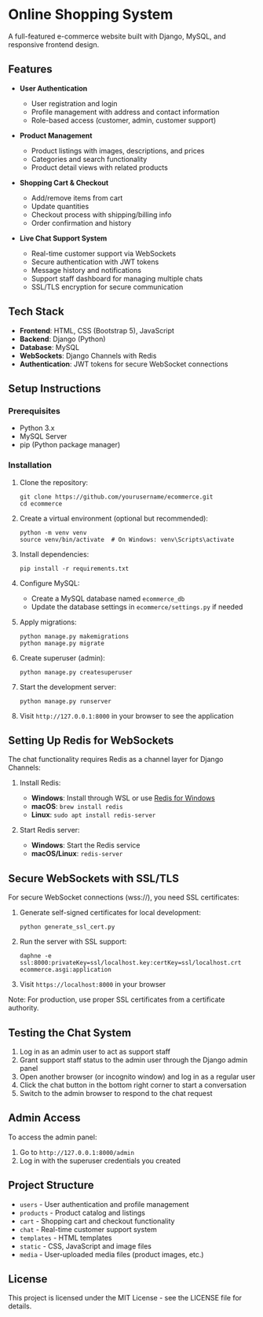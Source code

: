 # Online Shopping System

A full-featured e-commerce website built with Django, MySQL, and responsive frontend design.

## Features

- **User Authentication**
  - User registration and login
  - Profile management with address and contact information
  - Role-based access (customer, admin, customer support)

- **Product Management**
  - Product listings with images, descriptions, and prices
  - Categories and search functionality
  - Product detail views with related products

- **Shopping Cart & Checkout**
  - Add/remove items from cart
  - Update quantities
  - Checkout process with shipping/billing info
  - Order confirmation and history

- **Live Chat Support System**
  - Real-time customer support via WebSockets
  - Secure authentication with JWT tokens
  - Message history and notifications
  - Support staff dashboard for managing multiple chats
  - SSL/TLS encryption for secure communication

## Tech Stack

- **Frontend**: HTML, CSS (Bootstrap 5), JavaScript
- **Backend**: Django (Python)
- **Database**: MySQL
- **WebSockets**: Django Channels with Redis
- **Authentication**: JWT tokens for secure WebSocket connections

## Setup Instructions

### Prerequisites

- Python 3.x
- MySQL Server
- pip (Python package manager)

### Installation

1. Clone the repository:
   ```
   git clone https://github.com/yourusername/ecommerce.git
   cd ecommerce
   ```

2. Create a virtual environment (optional but recommended):
   ```
   python -m venv venv
   source venv/bin/activate  # On Windows: venv\Scripts\activate
   ```

3. Install dependencies:
   ```
   pip install -r requirements.txt
   ```

4. Configure MySQL:
   - Create a MySQL database named `ecommerce_db`
   - Update the database settings in `ecommerce/settings.py` if needed

5. Apply migrations:
   ```
   python manage.py makemigrations
   python manage.py migrate
   ```

6. Create superuser (admin):
   ```
   python manage.py createsuperuser
   ```

7. Start the development server:
   ```
   python manage.py runserver
   ```

8. Visit `http://127.0.0.1:8000` in your browser to see the application

## Setting Up Redis for WebSockets

The chat functionality requires Redis as a channel layer for Django Channels:

1. Install Redis:
   - **Windows**: Install through WSL or use [Redis for Windows](https://github.com/microsoftarchive/redis/releases)
   - **macOS**: `brew install redis`
   - **Linux**: `sudo apt install redis-server`

2. Start Redis server:
   - **Windows**: Start the Redis service
   - **macOS/Linux**: `redis-server`

## Secure WebSockets with SSL/TLS

For secure WebSocket connections (wss://), you need SSL certificates:

1. Generate self-signed certificates for local development:
   ```
   python generate_ssl_cert.py
   ```

2. Run the server with SSL support:
   ```
   daphne -e ssl:8000:privateKey=ssl/localhost.key:certKey=ssl/localhost.crt ecommerce.asgi:application
   ```

3. Visit `https://localhost:8000` in your browser

Note: For production, use proper SSL certificates from a certificate authority.

## Testing the Chat System

1. Log in as an admin user to act as support staff
2. Grant support staff status to the admin user through the Django admin panel
3. Open another browser (or incognito window) and log in as a regular user
4. Click the chat button in the bottom right corner to start a conversation
5. Switch to the admin browser to respond to the chat request

## Admin Access

To access the admin panel:
1. Go to `http://127.0.0.1:8000/admin`
2. Log in with the superuser credentials you created

## Project Structure

- `users` - User authentication and profile management
- `products` - Product catalog and listings
- `cart` - Shopping cart and checkout functionality
- `chat` - Real-time customer support system
- `templates` - HTML templates
- `static` - CSS, JavaScript and image files
- `media` - User-uploaded media files (product images, etc.)

## License

This project is licensed under the MIT License - see the LICENSE file for details. 